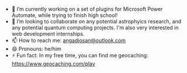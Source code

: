 - 🌱 I’m currently working on a set of plugins for Microsoft Power Automate, while trying to finish high school!
- 👯 I’m looking to collaborate on any potential astrophyics research, and any potential quantum computing projects. I'm also very interested in web development internships.
- 📫 How to reach me: angadjosan@outlook.com
- 😄 Pronouns: he/him
- ⚡ Fun fact: In my free time, you can find me geocaching: https://www.geocaching.com/play
